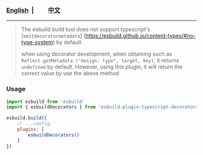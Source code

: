 ### <span style="text-decoration:underline">[English](https://gitee.com/kuaishao_admin/esbuild-plugin-typescript-decorators/blob/master/README.md)</span>&nbsp;&nbsp;|&nbsp;&nbsp;<span style="text-decoration:underline;padding-left:30px">[中文](https://gitee.com/kuaishao_admin/esbuild-plugin-typescript-decorators/blob/master/README-zh.md)</span>

----

> The esbuild build tool does not support typescript's [`emitdecoratormetadata`] (https://esbuild.github.io/content-types/#no-type-system) by default.
> 
> when using decorator development, when obtaining such as `Reflect.getMetadata ("design: type", target, key)`, it returns `undefined` by default. However, using this plugin, it will return the correct value by use the above method

### Usage

```js
import esbuild from 'esbuild'
import { esbuildDecorators } from 'esbuild-plugin-typescript-decorators'

esbuild.build({
    // ...config,
    plugins: [
        esbuildDecorators()
    ]
})
```